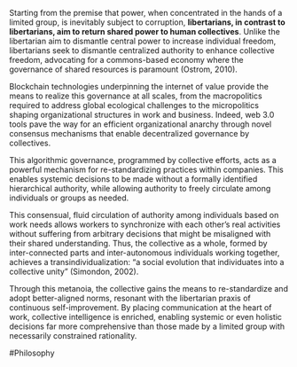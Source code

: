 Starting from the premise that power, when concentrated in the hands of a limited group, is inevitably subject to corruption, **libertarians, in contrast to libertarians, aim to return shared power to human collectives**. Unlike the libertarian aim to dismantle central power to increase individual freedom, libertarians seek to dismantle centralized authority to enhance collective freedom, advocating for a commons-based economy where the governance of shared resources is paramount (Ostrom, 2010).

Blockchain technologies underpinning the internet of value provide the means to realize this governance at all scales, from the macropolitics required to address global ecological challenges to the micropolitics shaping organizational structures in work and business. Indeed, web 3.0 tools pave the way for an efficient organizational anarchy through novel consensus mechanisms that enable decentralized governance by collectives.

This algorithmic governance, programmed by collective efforts, acts as a powerful mechanism for re-standardizing practices within companies. This enables systemic decisions to be made without a formally identified hierarchical authority, while allowing authority to freely circulate among individuals or groups as needed.

This consensual, fluid circulation of authority among individuals based on work needs allows workers to synchronize with each other’s real activities without suffering from arbitrary decisions that might be misaligned with their shared understanding. Thus, the collective as a whole, formed by inter-connected parts and inter-autonomous individuals working together, achieves a transindividualization: “a social evolution that individuates into a collective unity” (Simondon, 2002).

Through this metanoia, the collective gains the means to re-standardize and adopt better-aligned norms, resonant with the libertarian praxis of continuous self-improvement. By placing communication at the heart of work, collective intelligence is enriched, enabling systemic or even holistic decisions far more comprehensive than those made by a limited group with necessarily constrained rationality.

#Philosophy